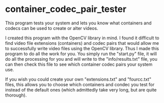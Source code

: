 # container_codec_pair_tester
This program tests your system and lets you know what containers and codecs can
be used to create or alter videos.

I created this program with the OpenCV library in mind. I found it difficult to
find video file extensions (containers) and codec pairs that would allow me to
successfully write video files using the OpenCV library. Thus I made this
program to do all the work for you. You simply run the "start.py" file, it
will do all the processing for you and will write to the "info/results.txt"
file, you can then check this file to see which container codec pairs your
system use.

If you wish you could create your own "extensions.txt" and "fourcc.txt" files,
this allows you to choose which containers and condec you test for instead of
the default ones (which admittedly take very long, but are quite thorough).
